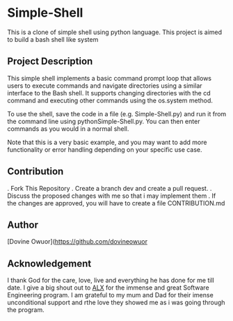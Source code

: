 # Simple-Shell
This is a clone of simple shell using python language. This project is aimed to build a bash shell like system 

## Project Description
This simple shell implements a basic command prompt loop that allows users to execute commands and navigate directories using a similar interface to the Bash shell. It supports changing directories with the cd command and executing other commands using the os.system method.

To use the shell, save the code in a file (e.g. Simple-Shell.py) and run it from the command line using pythonSimple-Shell.py. You can then enter commands as you would in a normal shell.

Note that this is a very basic example, and you may want to add more functionality or error handling depending on your specific use case.

## Contribution
. Fork This Repository
. Create a branch dev and create a pull request.
. Discuss the proposed changes with me so that i may implement them
. If the changes are approved, you will have to create a file CONTRIBUTION.md

## Author
[Dovine Owuor](https://github.com/dovineowuor

## Acknowledgement

I thank God for the care, love, live and everything he has done for me till date.
I give a big shout out to [ALX](https://alx.com) for the immense and great Software Engineering program.
I am grateful to my mum and Dad for their imense unconditional support and rthe love they showed me as i was going through the program. 
